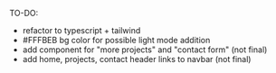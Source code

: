 TO-DO:

- refactor to typescript + tailwind
- #FFFBEB bg color for possible light mode addition
- add component for "more projects" and "contact form" (not final)
- add home, projects, contact header links to navbar (not final)
